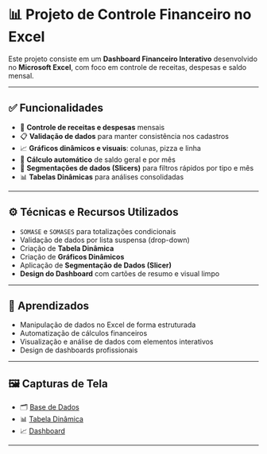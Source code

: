 # 📊 Projeto de Controle Financeiro no Excel

Este projeto consiste em um **Dashboard Financeiro Interativo** desenvolvido no **Microsoft Excel**, com foco em controle de receitas, despesas e saldo mensal. 

---

## ✅ Funcionalidades

- 📅 **Controle de receitas e despesas** mensais
- 📋 **Validação de dados** para manter consistência nos cadastros
- 📈 **Gráficos dinâmicos e visuais**: colunas, pizza e linha
- 🧮 **Cálculo automático** de saldo geral e por mês
- 🧊 **Segmentações de dados (Slicers)** para filtros rápidos por tipo e mês
- 📊 **Tabelas Dinâmicas** para análises consolidadas

---

## ⚙️ Técnicas e Recursos Utilizados

- `SOMASE` e `SOMASES` para totalizações condicionais
- Validação de dados por lista suspensa (drop-down)
- Criação de **Tabela Dinâmica**
- Criação de **Gráficos Dinâmicos**
- Aplicação de **Segmentação de Dados (Slicer)**
- **Design do Dashboard** com cartões de resumo e visual limpo

---

## 🧠 Aprendizados

- Manipulação de dados no Excel de forma estruturada
- Automatização de cálculos financeiros
- Visualização e análise de dados com elementos interativos
- Design de dashboards profissionais

---

## 🖼️ Capturas de Tela

- 🗂️ [Base de Dados](./Imagens/dados.jpg)
- 📊 [Tabela Dinâmica](./Imagens/tabeladinamica.jpg)
- 📈 [Dashboard](./Imagens/dashboard.jpg)

---






